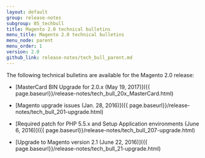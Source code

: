 ```yaml
---
layout: default
group: release-notes
subgroup: 05_techbull
title: Magento 2.0 technical bulletins
menu_title: Magento 2.0 technical bulletins
menu_node: parent
menu_order: 1
version: 2.0
github_link: release-notes/tech_bull_parent.md
---
```


The following technical bulletins are available for the Magento 2.0 release:

*	[MasterCard BIN Upgrade for 2.0.x (May 19, 2017)]({{ page.baseurl}}/release-notes/tech_bull_20x_MasterCard.html)

*	[Magento upgrade issues (Jan. 28, 2016)]({{ page.baseurl}}/release-notes/tech_bull_201-upgrade.html)
*	[Required patch for PHP 5.5.x and Setup Application environments (June 6, 2016)]({{ page.baseurl}}/release-notes/tech_bull_207-upgrade.html)
*	[Upgrade to Magento version 2.1 (June 22, 2016)]({{ page.baseurl}}/release-notes/tech_bull_21-upgrade.html)
